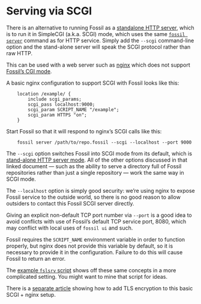 # Serving via SCGI

There is an alternative to running Fossil as a [standalone HTTP
server](./none.md), which is to run it in SimpleCGI (a.k.a. SCGI) mode,
which uses the same [`fossil server`](/help/server) command as for HTTP
service. Simply add the `--scgi` command-line option and the stand-alone
server will speak the SCGI protocol rather than raw HTTP.

This can be used with a web server such as [nginx](http://nginx.org)
which does not support [Fossil’s CGI mode](./cgi.md).

A basic nginx configuration to support SCGI with Fossil looks like this:

        location /example/ {
            include scgi_params;
            scgi_pass localhost:9000;
            scgi_param SCRIPT_NAME "/example";
            scgi_param HTTPS "on";
        }

Start Fossil so that it will respond to nginx’s SCGI calls like this:

        fossil server /path/to/repo.fossil --scgi --localhost --port 9000

The `--scgi` option switches Fossil into SCGI mode from its default,
which is [stand-alone HTTP server mode](./none.md). All of the other
options discussed in that linked document — such as the ability to serve
a directory full of Fossil repositories rather than just a single
repository — work the same way in SCGI mode.

The `--localhost` option is simply good security: we’re using nginx to
expose Fossil service to the outside world, so there is no good reason
to allow outsiders to contact this Fossil SCGI server directly.

Giving an explicit non-default TCP port number via `--port` is a good
idea to avoid conflicts with use of Fossil’s default TCP service port,
8080, which may conflict with local uses of `fossil ui` and such.

Fossil requires the `SCRIPT_NAME` environment variable in order to
function properly, but nginx does not provide this variable by default,
so it is necessary to provide it in the configuration.  Failure to do
this will cause Fossil to return an error.

The [example `fslsrv` script](/file/tools/fslsrv) shows off these same
concepts in a more complicated setting. You might want to mine that
script for ideas.

There is a [separate article](../../tls-nginx.md) showing how to add TLS
encryption to this basic SCGI + nginx setup.
